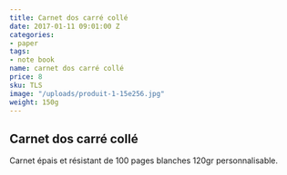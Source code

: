 ```yaml
---
title: Carnet dos carré collé
date: 2017-01-11 09:01:00 Z
categories:
- paper
tags:
- note book
name: carnet dos carré collé
price: 8
sku: TLS
image: "/uploads/produit-1-15e256.jpg"
weight: 150g
---
```


## Carnet dos carré collé
Carnet épais et résistant de 100 pages blanches 120gr  personnalisable. 
